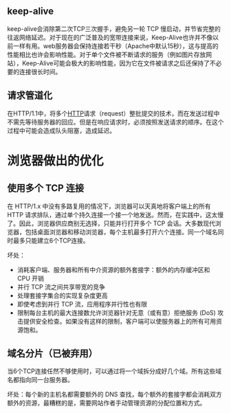 ## keep-alive

keep-alive会消除第二次TCP三次握手，避免另一轮 TCP 慢启动，并节省完整的往返网络延迟。对于现在的广泛普及的宽带连接来说，Keep-Alive也许并不像以前一样有用。web服务器会保持连接若干秒（Apache中默认15秒），这与提高的性能相比也许会影响性能。对于单个文件被不断请求的服务（例如图片存放网站），Keep-Alive可能会极大的影响性能，因为它在文件被请求之后还保持了不必要的连接很长时间。

## 请求管道化

在HTTP/1.1中，将多个[HTTP](https://zh.wikipedia.org/wiki/HTTP)请求（request）整批提交的技术，而在发送过程中不需先等待服务器的回应。但是在响应请求时，必须按照发送请求的顺序。在这个过程中可能会造成队头阻塞，造成延迟。

# 浏览器做出的优化

## 使用多个 TCP 连接

在 HTTP/1.x 中没有多路复用的情况下，浏览器可以天真地将客户端上的所有 HTTP 请求排队，通过单个持久连接一个接一个地发送。然而，在实践中，这太慢了。因此，浏览器供应商别无选择，只能并行打开多个 TCP 会话。大多数现代浏览器，包括桌面浏览器和移动浏览器，每个主机最多打开六个连接。同一个域名同时最多只能建立6个TCP连接。

坏处：

- 消耗客户端、服务器和所有中介资源的额外套接字：额外的内存缓冲区和 CPU 开销
- 并行 TCP 流之间共享带宽的竞争
- 处理套接字集合的实现复杂度更高
- 即使考虑到并行 TCP 流，应用程序并行性也有限
- 限制每台主机的最大连接数允许浏览器针对无意（或有意）拒绝服务 (DoS) 攻击提供安全检查。如果没有这样的限制，客户端可以使服务器上的所有可用资源饱和。

## 域名分片（已被弃用）

当6个TCP连接任然不够使用时，可以通过将一个域拆分成好几个域。所有这些域名都指向同一台服务器。

坏处：每个新的主机名都需要额外的 DNS 查找，每个额外的套接字都会消耗双方额外的资源，最糟糕的是，需要网站作者手动管理资源的分配位置和方式。